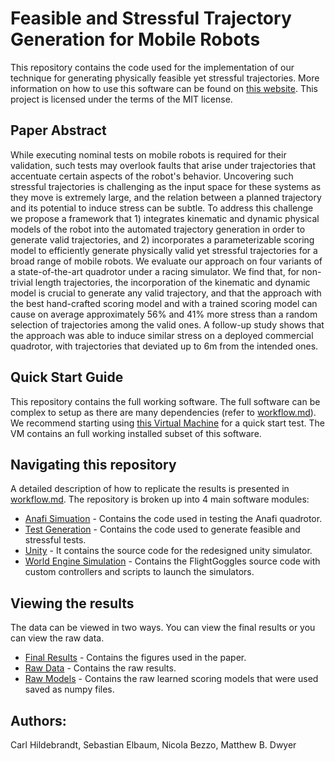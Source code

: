 # Feasible and Stressful Trajectory Generation for Mobile Robots

This repository contains the code used for the implementation of our technique for generating physically feasible yet stressful trajectories. More information on how to use this software can be found on [this website](https://hildebrandt-carl.github.io/RobotTestGenerationArtifact/). This project is licensed under the terms of the MIT license.

## Paper Abstract

While executing nominal tests on mobile robots is required for their validation, such tests may overlook faults that arise under trajectories that accentuate certain aspects of the robot's behavior. Uncovering such stressful trajectories is challenging as the input space for these systems as they move is extremely large, and the relation between a planned trajectory and its potential to induce stress can be subtle. To address this challenge we propose a framework that 1) integrates kinematic and dynamic physical models of the robot into the automated trajectory generation in order to generate valid trajectories, and 2) incorporates a parameterizable scoring model to efficiently generate physically valid yet stressful trajectories for a broad range of mobile robots. We evaluate our approach on four variants of a state-of-the-art quadrotor under a racing simulator. We find that, for non-trivial length trajectories, the incorporation of the kinematic and dynamic model is crucial to generate any valid trajectory, and that the approach with the best hand-crafted scoring model and with a trained scoring model can cause on average approximately 56\% and 41\% more stress than a random selection of trajectories among the valid ones. A follow-up study shows that the approach was able to induce similar stress on a deployed commercial quadrotor, with trajectories that deviated up to 6m from the intended ones. 

## Quick Start Guide

This repository contains the full working software. The full software can be complex to setup as there are many dependencies (refer to [workflow.md](./WORKFLOW.md)). We recommend starting using [this Virtual Machine](https://www.dropbox.com/s/za7x3c3z132smc7/ISSTA_2020_Artifact.ova?dl=1) for a quick start test. The VM contains an full working installed subset of this software.

## Navigating this repository

A detailed description of how to replicate the results is presented in [workflow.md](./WORKFLOW.md). The repository is broken up into 4 main software modules:

* [Anafi Simuation](./AnafiSimulation/) - Contains the code used in testing the Anafi quadrotor.
* [Test Generation](./TestGeneration/) - Contains the code used to generate feasible and stressful tests.
* [Unity](./Unity/) - It contains the source code for the redesigned unity simulator.
* [World Engine Simulation](./WorldEngineSimulation/) - Contains the FlightGoggles source code with custom controllers and scripts to launch the simulators.

## Viewing the results

The data can be viewed in two ways. You can view the final results or you can view the raw data.

* [Final Results](./RobotTestGenerationFinalResults/) - Contains the figures used in the paper.
* [Raw Data](./TestGeneration/FinalResults/) - Contains the raw results.
* [Raw Models](./TestGeneration/FinalModels/) - Contains the raw learned scoring models that were used saved as numpy files.

## Authors:

Carl Hildebrandt, Sebastian Elbaum, Nicola Bezzo, Matthew B. Dwyer

